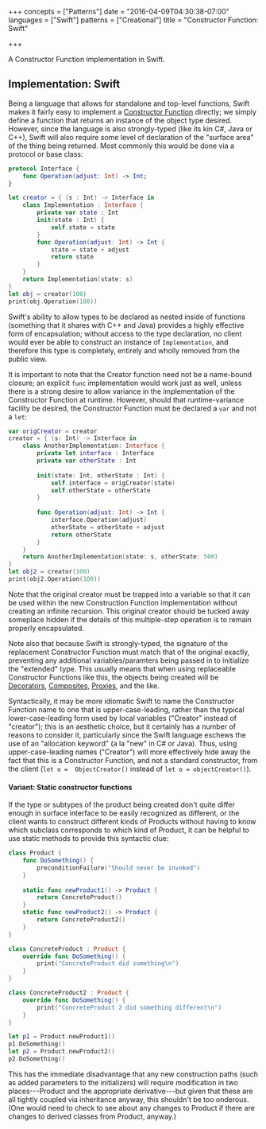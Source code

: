 +++
concepts = ["Patterns"]
date = "2016-04-09T04:30:38-07:00"
languages = ["Swift"]
patterns = ["Creational"]
title = "Constructor Function: Swift"

+++

A Constructor Function implementation in Swift.

<!--more-->

## Implementation: Swift
Being a language that allows for standalone and top-level functions, Swift makes it
fairly easy to implement a [Constructor Function](../ConstructorFunction) directly;
we simply define a function that returns an instance of the object type desired.
However, since the language is also strongly-typed (like its kin C#, Java or C++),
Swift will also require some level of declaration of the "surface area" of the thing
being returned. Most commonly this would be done via a protocol or base class:

````swift
protocol Interface {
    func Operation(adjust: Int) -> Int;
}

let creator = { (s : Int) -> Interface in
    class Implementation : Interface {
        private var state : Int
        init(state : Int) {
            self.state = state
        }
        func Operation(adjust: Int) -> Int {
            state = state + adjust
            return state
        }
    }
    return Implementation(state: s)
}
let obj = creator(100)
print(obj.Operation(100))
````

Swift's ability to allow types to be declared as nested inside of functions (something
that it shares with C++ and Java) provides a highly effective form of encapsulation;
without access to the type declaration, no client would ever be able to construct an
instance of `Implementation`, and therefore this type is completely, entirely and wholly
removed from the public view.

It is important to note that the Creator function need not be a name-bound closure; an
explicit `func` implementation would work just as well, unless there is a strong desire
to allow variance in the implementation of the Constructor Function at runtime. However,
should that runtime-variance facility be desired, the Constructor Function must be
declared a `var` and not a `let`:

````swift
var origCreator = creator
creator = { (s: Int) -> Interface in
    class AnotherImplementation: Interface {
        private let interface : Interface
        private var otherState : Int
        
        init(state: Int, otherState : Int) {
            self.interface = origCreator(state)
            self.otherState = otherState
        }
        
        func Operation(adjust: Int) -> Int {
            interface.Operation(adjust)
            otherState = otherState + adjust
            return otherState
        }
    }
    return AnotherImplementation(state: s, otherState: 500)
}
let obj2 = creator(100)
print(obj2.Operation(100))
````

Note that the original creator must be trapped into a variable so that it can be used
within the new Construction Function implementation without creating an infinite recursion.
This original creator should be tucked away someplace hidden if the details of this
multiple-step operation is to remain properly encapsulated.

Note also that because Swift is strongly-typed, the signature of the replacement
Constructor Function must match that of the original exactly, preventing any additional
variables/paramters being passed in to initialize the "extended" type. This usually means
that when using replaceable Constructor Functions like this, the objects being created
will be [Decorators](../Decorator), [Composites](../Composite), [Proxies](../Proxy), and 
the like.

Syntactically, it may be more idiomatic Swift to name the Constructor Function name to
one that is upper-case-leading, rather than the typical lower-case-leading form used by
local variables ("Creator" instead of "creator"); this is an aesthetic choice, but it
certainly has a number of reasons to consider it, particularly since the Swift language
eschews the use of an "allocation keyword" (a la "new" in C# or Java). Thus, using
upper-case-leading names ("Creator") will more effectively hide away the fact that this
is a Constructor Function, and not a standard constructor, from the client (`let o = 
ObjectCreator()` instead of `let o = objectCreator()`).

#### Variant: Static constructor functions
If the type or subtypes of the product being created don't quite differ enough in surface
interface to be easily recognized as different, or the client wants to construct different
kinds of Products without having to know which subclass corresponds to which kind of 
Product, it can be helpful to use static methods to provide this syntactic clue:

````swift
class Product {
    func DoSomething() {
        preconditionFailure("Should never be invoked")
    }
    
    static func newProduct1() -> Product {
        return ConcreteProduct()
    }
    static func newProduct2() -> Product {
        return ConcreteProduct2()
    }
}

class ConcreteProduct : Product {
    override func DoSomething() {
        print("ConcreteProduct did something\n")
    }
}

class ConcreteProduct2 : Product {
    override func DoSomething() {
        print("ConcreteProduct 2 did something different\n")
    }
}

let p1 = Product.newProduct1()
p1.DoSomething()
let p2 = Product.newProduct2()
p2.DoSomething()
````

This has the immediate disadvantage that any new construction paths (such as added
parameters to the initializers) will require modification in two places---Product
and the appropriate derivative---but given that these are all tightly coupled via
inheritance anyway, this shouldn't be too onderous. (One would need to check to see
about any changes to Product if there are changes to derived classes from Product,
anyway.)
